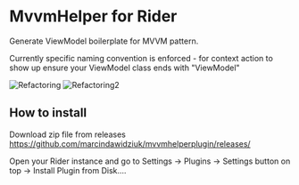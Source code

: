 # MvvmHelper for Rider

Generate ViewModel boilerplate for MVVM pattern.

Currently specific naming convention is enforced - for context action to show up ensure your ViewModel class ends with "ViewModel"

![Refactoring](https://i.imgur.com/CuAAj0v.gif)
![Refactoring2](https://i.imgur.com/gLCat5b.gif)

## How to install

Download zip file from releases https://github.com/marcindawidziuk/mvvmhelperplugin/releases/

Open your Rider instance and go to Settings -> Plugins -> Settings button on top -> Install Plugin from Disk....
